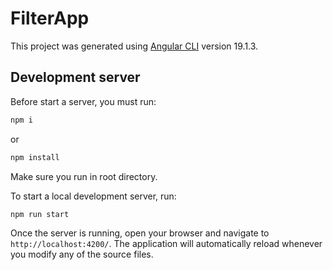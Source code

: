 # FilterApp

This project was generated using [Angular CLI](https://github.com/angular/angular-cli) version 19.1.3.

## Development server

Before start a server, you must run:

```bash
npm i
```

or

```bash
npm install
```

Make sure you run in root directory.

To start a local development server, run:

```bash
npm run start
```

Once the server is running, open your browser and navigate to `http://localhost:4200/`. The application will automatically reload whenever you modify any of the source files.
